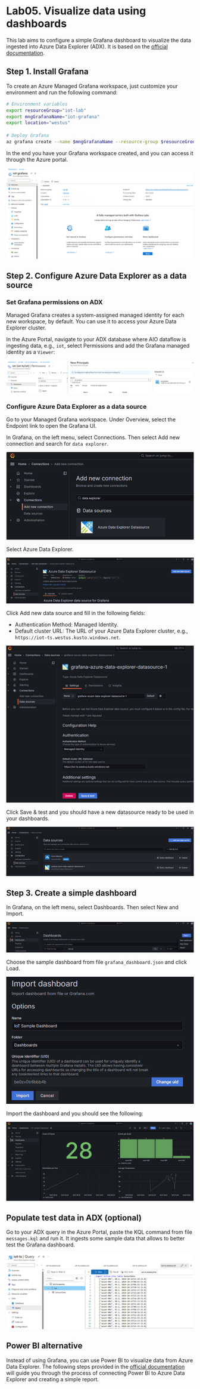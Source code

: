 # Lab05. Visualize data using dashboards

This lab aims to configure a simple Grafana dashboard to visualize the data ingested into Azure Data Explorer (ADX). It is based on the [official documentation](https://learn.microsoft.com/en-us/azure/data-explorer/grafana?tabs=azure-managed-grafana).


## Step 1. Install Grafana

To create an Azure Managed Grafana workspace, just customize your environment and run the following command:

```bash
# Environment variables
export resourceGroup="iot-lab"
export mngGrafanaName="iot-grafana"
export location="westus"

# Deploy Grafana
az grafana create --name $mngGrafanaName --resource-group $resourceGroup --location $location --sku-tier Standard
```

In the end you have your Grafana workspace created, and you can access it through the Azure portal.

![alt text](docs/assets/grafana.png)


## Step 2. Configure Azure Data Explorer as a data source

### Set Grafana permissions on ADX

Managed Grafana creates a system-assigned managed identity for each new workspace, by default. You can use it to access your Azure Data Explorer cluster.

In the Azure Portal, navigate to your ADX database where AIO dataflow is ingesting data, e.g., `iot`, select Permissions and add the Grafana managed identity as a `Viewer`:

![alt text](docs/assets/viewer.png)


### Configure Azure Data Explorer as a data source

Go to your Managed Grafana workspace. Under Overview, select the Endpoint link to open the Grafana UI.

In Grafana, on the left menu, select Connections. Then select Add new connection and search for `data explorer`.

![alt text](docs/assets/ds.png)

Select Azure Data Explorer.

![alt text](docs/assets/adx.png)

Click Add new data source and fill in the following fields:
- Authentication Method: Managed Identity.
- Default cluster URL: The URL of your Azure Data Explorer cluster, e.g., `https://iot-ts.westus.kusto.windows.net`.

![alt text](docs/assets/ds-2.png)

Click Save & test and you should have a new datasource ready to be used in your dashboards.

![alt text](docs/assets/ds-3.png)


## Step 3. Create a simple dashboard

In Grafana, on the left menu, select Dashboards. Then select New and Import.

![alt text](docs/assets/import.png)

Choose the sample dashboard from file `grafana_dashboard.json` and click Load.

![alt text](docs/assets/import-2.png)

Import the dashboard and you should see the following:

![alt text](docs/assets/dashboard.png)


## Populate test data in ADX (optional)

Go to your ADX query in the Azure Portal, paste the KQL command from file `messages.kql` and run it. It ingests some sample data that allows to better test the Grafana dashboard.

![alt text](docs/assets/test-data.png)


## Power BI alternative

Instead of using Grafana, you can use Power BI to visualize data from Azure Data Explorer. The following steps provided in the [official documentation](https://learn.microsoft.com/en-us/azure/data-explorer/power-bi-visualize-data) will guide you through the process of connecting Power BI to Azure Data Explorer and creating a simple report.
